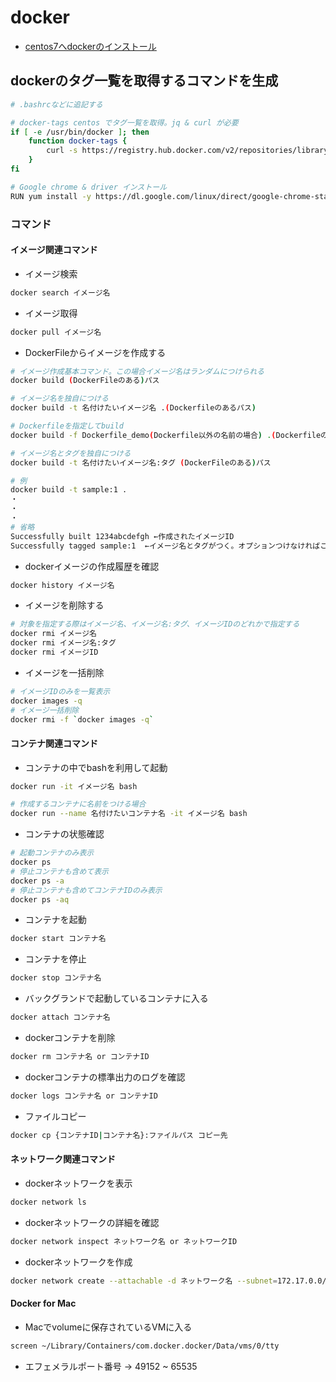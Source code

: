 # docker

* [centos7へdockerのインストール](https://qiita.com/kichise/items/f8e56c6d2d08eaf4a6a0)

## dockerのタグ一覧を取得するコマンドを生成

```sh
# .bashrcなどに追記する

# docker-tags centos でタグ一覧を取得。jq & curl が必要
if [ -e /usr/bin/docker ]; then
    function docker-tags {
        curl -s https://registry.hub.docker.com/v2/repositories/library/$1/tags/ | jq -r '.results[].name'
    }
fi
```

```sh
# Google chrome & driver インストール
RUN yum install -y https://dl.google.com/linux/direct/google-chrome-stable_current_x86_64.rpm --skip-broken
```

### コマンド

#### イメージ関連コマンド

* イメージ検索

```sh
docker search イメージ名
```

* イメージ取得

```sh
docker pull イメージ名
```

* DockerFileからイメージを作成する

```sh
# イメージ作成基本コマンド。この場合イメージ名はランダムにつけられる
docker build (DockerFileのある)パス

# イメージ名を独自につける
docker build -t 名付けたいイメージ名 .(Dockerfileのあるパス)

# Dockerfileを指定してbuild
docker build -f Dockerfile_demo(Dockerfile以外の名前の場合) .(Dockerfileのあるパス)

# イメージ名とタグを独自につける
docker build -t 名付けたいイメージ名:タグ (DockerFileのある)パス

# 例
docker build -t sample:1 .
・
・
・
# 省略
Successfully built 1234abcdefgh ←作成されたイメージID
Successfully tagged sample:1  ←イメージ名とタグがつく。オプションつけなければこの表記されない
```

* dockerイメージの作成履歴を確認

```sh
docker history イメージ名
```

* イメージを削除する

```sh
# 対象を指定する際はイメージ名、イメージ名:タグ、イメージIDのどれかで指定する
docker rmi イメージ名
docker rmi イメージ名:タグ
docker rmi イメージID
```

* イメージを一括削除

```sh
# イメージIDのみを一覧表示
docker images -q
# イメージ一括削除
docker rmi -f `docker images -q`
```

#### コンテナ関連コマンド

* コンテナの中でbashを利用して起動

```sh
docker run -it イメージ名 bash

# 作成するコンテナに名前をつける場合
docker run --name 名付けたいコンテナ名 -it イメージ名 bash
```

* コンテナの状態確認

```sh
# 起動コンテナのみ表示
docker ps
# 停止コンテナも含めて表示
docker ps -a
# 停止コンテナも含めてコンテナIDのみ表示
docker ps -aq
```

* コンテナを起動

```sh
docker start コンテナ名
```

* コンテナを停止

```sh
docker stop コンテナ名
```

* バックグランドで起動しているコンテナに入る

```sh
docker attach コンテナ名
```

* dockerコンテナを削除

```sh
docker rm コンテナ名 or コンテナID
```

* dockerコンテナの標準出力のログを確認

```sh
docker logs コンテナ名 or コンテナID
```

* ファイルコピー

```sh
docker cp {コンテナID|コンテナ名}:ファイルパス コピー先
```

#### ネットワーク関連コマンド

* dockerネットワークを表示

```sh
docker network ls
```

* dockerネットワークの詳細を確認

```sh
docker network inspect ネットワーク名 or ネットワークID
```

* dockerネットワークを作成

```sh
docker network create --attachable -d ネットワーク名 --subnet=172.17.0.0/16 作成ネットワーク名
```

#### Docker for Mac

* Macでvolumeに保存されているVMに入る

```sh
screen ~/Library/Containers/com.docker.docker/Data/vms/0/tty
```




* エフェメラルポート番号 -> 49152 ~ 65535
